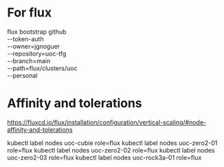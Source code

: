 # For flux

flux bootstrap github \
  --token-auth \
  --owner=jgnoguer \
  --repository=uoc-tfg \
  --branch=main \
  --path=flux/clusters/uoc \
  --personal

  # Affinity and tolerations
  
  https://fluxcd.io/flux/installation/configuration/vertical-scaling/#node-affinity-and-tolerations



kubectl label nodes uoc-cubie role=flux
kubectl label nodes uoc-zero2-01 role=flux
kubectl label nodes uoc-zero2-02 role=flux
kubectl label nodes uoc-zero2-03 role=flux
kubectl label nodes uoc-rock3a-01 role=flux

